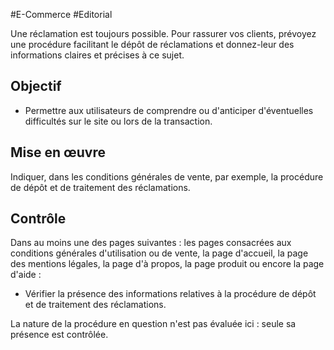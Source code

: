 
#E-Commerce #Editorial

Une réclamation est toujours possible. Pour rassurer vos clients, prévoyez une procédure facilitant le dépôt de réclamations et donnez-leur des informations claires et précises à ce sujet.


## Objectif

* Permettre aux utilisateurs de comprendre ou d'anticiper d'éventuelles difficultés sur le site ou lors de la transaction.

## Mise en œuvre

Indiquer, dans les conditions générales de vente, par exemple, la procédure de dépôt et de traitement des réclamations.

## Contrôle

Dans au moins une des pages suivantes : les pages consacrées aux conditions générales d'utilisation ou de vente, la page d'accueil, la page des mentions légales, la page d'à propos, la page produit ou encore la page d'aide :

* Vérifier la présence des informations relatives à la procédure de dépôt et de traitement des réclamations.

La nature de la procédure en question n'est pas évaluée ici : seule sa présence est contrôlée.


